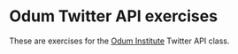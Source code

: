 # Odum Twitter API exercises

These are exercises for the [Odum Institute](https://odum.unc.edu) Twitter API class.